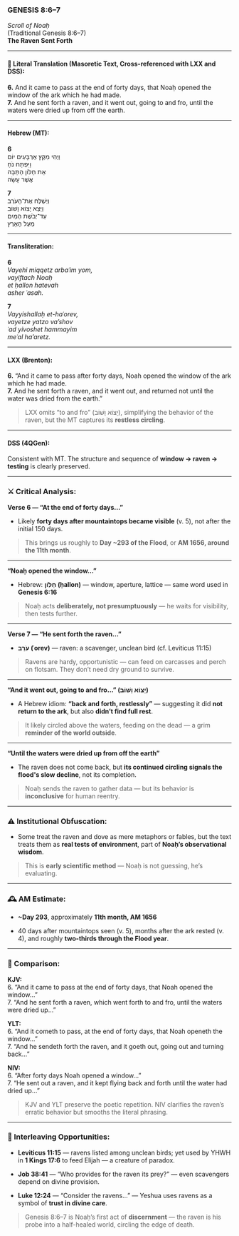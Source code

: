 ### **GENESIS 8:6–7**

_Scroll of Noaḥ_  
(Traditional Genesis 8:6–7)  
**The Raven Sent Forth**

---

#### 📜 Literal Translation (Masoretic Text, Cross-referenced with LXX and DSS):

**6.** And it came to pass at the end of forty days, that Noaḥ opened the window of the ark which he had made.  
**7.** And he sent forth a raven, and it went out, going to and fro, until the waters were dried up from off the earth.

---

#### Hebrew (MT):

**6**  
וַיְהִי מִקֵּץ אַרְבָּעִים יוֹם  
וַיִּפְתַּח נֹחַ  
אֵת חַלּוֹן הַתֵּבָה  
אֲשֶׁר עָשָׂה

**7**  
וַיְשַׁלַּח אֶת־הָעֹרֵב  
וַיֵּצֵא יָצוֹא וָשׁוֹב  
עַד־יְבֹשֶׁת הַמַּיִם  
מֵעַל הָאָרֶץ

---

#### Transliteration:

**6**  
_Vayehi miqqetz arbaʿim yom,  
vayiftach Noaḥ  
et ḥallon hatevah  
asher ʿasah._

**7**  
_Vayyishallaḥ et-haʿorev,  
vayetze yatzo va’shov  
ʿad yivoshet hammayim  
meʿal ha’aretz._

---

#### LXX (Brenton):

**6.** “And it came to pass after forty days, Noah opened the window of the ark which he had made.  
**7.** And he sent forth a raven, and it went out, and returned not until the water was dried from the earth.”

> LXX omits “to and fro” (יָצוֹא וָשׁוֹב), simplifying the behavior of the raven, but the MT captures its **restless circling**.

---

#### DSS (4QGen):

Consistent with MT. The structure and sequence of **window → raven → testing** is clearly preserved.

---

### ⚔️ Critical Analysis:

**Verse 6 — “At the end of forty days…”**

- Likely **forty days after mountaintops became visible** (v. 5), not after the initial 150 days.
    

> This brings us roughly to **Day ~293 of the Flood**, or **AM 1656, around the 11th month**.

---

**“Noaḥ opened the window…”**

- Hebrew: **חַלּוֹן (ḥallon)** — window, aperture, lattice — same word used in **Genesis 6:16**
    

> Noaḥ acts **deliberately, not presumptuously** — he waits for visibility, then tests further.

---

**Verse 7 — “He sent forth the raven…”**

- **עֹרֵב (ʿorev)** — raven: a scavenger, unclean bird (cf. Leviticus 11:15)
    

> Ravens are hardy, opportunistic — can feed on carcasses and perch on flotsam. They don’t need dry ground to survive.

---

**“And it went out, going to and fro…” (יָצוֹא וָשׁוֹב)**

- A Hebrew idiom: **“back and forth, restlessly”** — suggesting it did **not return to the ark**, but also **didn’t find full rest**.
    

> It likely circled above the waters, feeding on the dead — a grim **reminder of the world outside**.

---

**“Until the waters were dried up from off the earth”**

- The raven does not come back, but **its continued circling signals the flood's slow decline**, not its completion.
    

> Noaḥ sends the raven to gather data — but its behavior is **inconclusive** for human reentry.

---

### ⚠️ Institutional Obfuscation:

- Some treat the raven and dove as mere metaphors or fables, but the text treats them as **real tests of environment**, part of **Noaḥ’s observational wisdom**.
    

> This is **early scientific method** — Noaḥ is not guessing, he’s evaluating.

---

### 🕰️ AM Estimate:

- **~Day 293**, approximately **11th month, AM 1656**
    
- 40 days after mountaintops seen (v. 5), months after the ark rested (v. 4), and roughly **two-thirds through the Flood year**.
    

---

### 📖 Comparison:

**KJV:**  
6. “And it came to pass at the end of forty days, that Noah opened the window…”  
7. “And he sent forth a raven, which went forth to and fro, until the waters were dried up…”

**YLT:**  
6. “And it cometh to pass, at the end of forty days, that Noah openeth the window…”  
7. “And he sendeth forth the raven, and it goeth out, going out and turning back…”

**NIV:**  
6. “After forty days Noah opened a window…”  
7. “He sent out a raven, and it kept flying back and forth until the water had dried up…”

> KJV and YLT preserve the poetic repetition. NIV clarifies the raven’s erratic behavior but smooths the literal phrasing.

---

### 🔗 Interleaving Opportunities:

- **Leviticus 11:15** — ravens listed among unclean birds; yet used by YHWH in **1 Kings 17:6** to feed Elijah — a creature of paradox.
    
- **Job 38:41** — “Who provides for the raven its prey?” — even scavengers depend on divine provision.
    
- **Luke 12:24** — “Consider the ravens…” — Yeshua uses ravens as a symbol of **trust in divine care**.
    

> Genesis 8:6–7 is Noaḥ’s first act of **discernment** — the raven is his probe into a half-healed world, circling the edge of death.